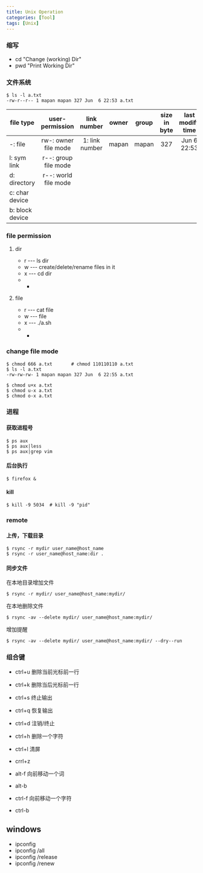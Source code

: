 ```yaml
---
title: Unix Operation
categories: [Tool]
tags: [Unix]
---
```


### 缩写  

* cd "Change (working) Dir"
* pwd "Print Working Dir"

### 文件系统

    $ ls -l a.txt
    -rw-r--r-- 1 mapan mapan 327 Jun  6 22:53 a.txt

|     file type    |    user-permission     |  link number     | owner  | group | size in byte | last modify time | file name |
| ---------------- |:----------------------:|:----------------:|:------:|:-----:|:------------:|:----------------:|:---------:|
| -: file          |  rw-: owner file mode  |  1: link number  | mapan  | mapan | 327          | Jun 6 22:53      | a.txt     |
| l: sym link      |  r--: group file mode  |                  |        |       |              |                  |           |
| d: directory     |  r--: world file mode  |                  |        |       |              |                  |           |
| c: char device   |                        |                  |        |       |              |                  |           |
| b: block device  |                        |                  |        |       |              |                  |           |

### file permission

1. dir
    * r --- ls dir
    * w --- create/delete/rename files in it
    * x --- cd dir
    * -

2. file
    * r --- cat file
    * w --- file
    * x --- ./a.sh
    * - 

### change file mode

    $ chmod 666 a.txt       # chmod 110110110 a.txt
    $ ls -l a.txt
    -rw-rw-rw- 1 mapan mapan 327 Jun  6 22:55 a.txt

    $ chmod u+x a.txt
    $ chmod u-x a.txt
    $ chmod o-x a.txt

### 进程

#### 获取进程号

    $ ps aux
    $ ps aux|less
    $ ps aux|grep vim

#### 后台执行

    $ firefox &

#### kill

    $ kill -9 5034  # kill -9 "pid"


### remote

#### 上传，下载目录

    $ rsync -r mydir user_name@host_name
    $ rsync -r user_name@host_name:dir .

#### 同步文件

在本地目录增加文件

    $ rsync -r mydir/ user_name@host_name:mydir/

在本地删除文件

    $ rsync -av --delete mydir/ user_name@host_name:mydir/

增加提醒

    $ rsync -av --delete mydir/ user_name@host_name:mydir/ --dry--run

### 组合键

* ctrl+u 删除当前光标前一行
* ctrl+k 删除当后光标前一行
* ctrl+s 终止输出
* ctrl+q 恢复输出
* ctrl+d 注销/终止
* ctrl+h 删除一个字符
* ctrl+l 清屏
* crrl+z 

* alt-f 向前移动一个词
* alt-b
* ctrl-f 向前移动一个字符
* ctrl-b

## windows

* ipconfig
* ipconfig /all
* ipconfig /release
* ipconfig /renew

